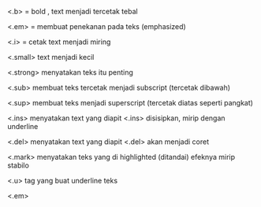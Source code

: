 <.b> = bold , text menjadi tercetak tebal

<.em> = membuat penekanan pada teks (emphasized)

<.i> = cetak text menjadi miring

<.small> text menjadi kecil

<.strong> menyatakan teks itu penting

<.sub> membuat teks tercetak menjadi subscript (tercetak dibawah)

<.sup> membuat teks menjadi superscript (tercetak diatas seperti pangkat)

<.ins> menyatakan text yang diapit <.ins> disisipkan, mirip dengan underline

<.del> menyatakan text yang diapit <.del> akan menjadi coret

<.mark> menyatakan teks yang di highlighted (ditandai) efeknya mirip stabilo

<.u> tag yang buat underline teks

<.em>